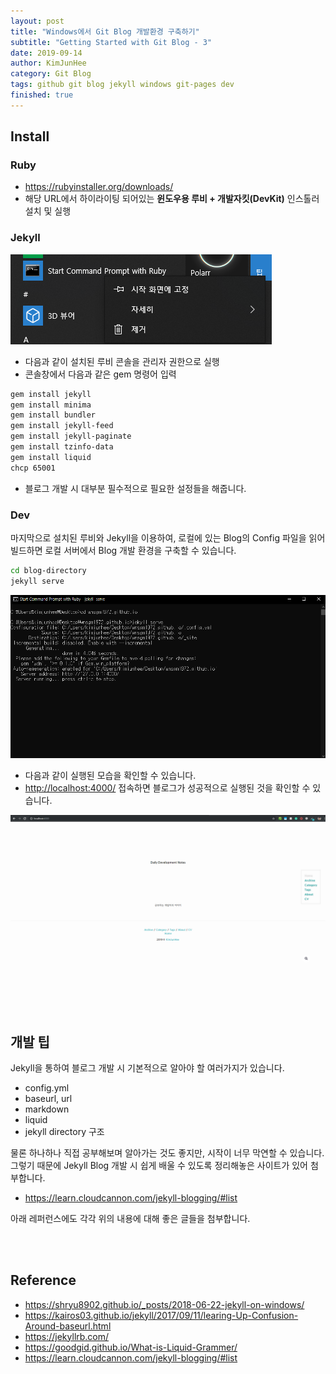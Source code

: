 ```yaml
---
layout: post
title: "Windows에서 Git Blog 개발환경 구축하기"
subtitle: "Getting Started with Git Blog - 3"
date: 2019-09-14
author: KimJunHee
category: Git Blog
tags: github git blog jekyll windows git-pages dev
finished: true
---
```


## Install

### Ruby
* <https://rubyinstaller.org/downloads/>
* 해당 URL에서 하이라이팅 되어있는 **윈도우용 루비 + 개발자킷(DevKit)** 인스톨러 설치 및 실행

### Jekyll

![blog](/img/blog/blog3_1.png)

* 다음과 같이 설치된 루비 콘솔을 관리자 권한으로 실행
* 콘솔창에서 다음과 같은 gem 명령어 입력

~~~bash
gem install jekyll
gem install minima
gem install bundler
gem install jekyll-feed
gem install jekyll-paginate
gem install tzinfo-data
gem install liquid
chcp 65001
~~~

* 블로그 개발 시 대부분 필수적으로 필요한 설정들을 해줍니다.



### Dev
마지막으로 설치된 루비와 Jekyll을 이용하여, 로컬에 있는 Blog의 Config 파일을 읽어 빌드하면 로컬 서버에서 Blog 개발 환경을 구축할 수 있습니다.

~~~bash
cd blog-directory
jekyll serve
~~~

![blog](/img/blog/blog3_2.png)

* 다음과 같이 실행된 모습을 확인할 수 있습니다.
* <http://localhost:4000/> 접속하면 블로그가 성공적으로 실행된 것을 확인할 수 있습니다.

![blog](/img/blog/blog3_3.png)






<br/><br/>

## 개발 팁
Jekyll을 통하여 블로그 개발 시 기본적으로 알아야 할 여러가지가 있습니다.
* config.yml
* baseurl, url
* markdown
* liquid
* jekyll directory 구조

물론 하나하나 직접 공부해보며 알아가는 것도 좋지만, 시작이 너무 막연할 수 있습니다.
그렇기 때문에 Jekyll Blog 개발 시 쉽게 배울 수 있도록 정리해놓은 사이트가 있어 첨부합니다.

* <https://learn.cloudcannon.com/jekyll-blogging/#list>

아래 레퍼런스에도 각각 위의 내용에 대해 좋은 글들을 첨부합니다.

<br/><br/>

## Reference
* <https://shryu8902.github.io/_posts/2018-06-22-jekyll-on-windows/>
* <https://kairos03.github.io/jekyll/2017/09/11/learing-Up-Confusion-Around-baseurl.html>
* <https://jekyllrb.com/>
* <https://goodgid.github.io/What-is-Liquid-Grammer/>
* <https://learn.cloudcannon.com/jekyll-blogging/#list>